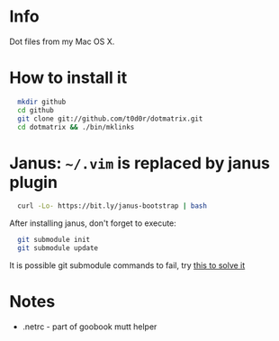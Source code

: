# Info

Dot files from my Mac OS X.

# How to install it

```bash
  mkdir github
  cd github
  git clone git://github.com/t0d0r/dotmatrix.git
  cd dotmatrix && ./bin/mklinks
```

# Janus: `~/.vim` is replaced by janus plugin

```bash
  curl -Lo- https://bit.ly/janus-bootstrap | bash
```

After installing janus, don't forget to execute:
```bash
  git submodule init
  git submodule update
```

It is possible git submodule commands to fail, try [this to solve it](http://stackoverflow.com/questions/14768509/unable-to-checkout-git-submodule-path)

# Notes
  * .netrc - part of goobook mutt helper
